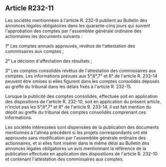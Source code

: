 Article R232-11
----
Les sociétés mentionnées à l'article R. 232-9 publient au Bulletin des annonces
légales obligatoires dans les quarante-cinq jours qui suivent l'approbation des
comptes par l'assemblée générale ordinaire des actionnaires les documents
suivants :

1° Les comptes annuels approuvés, revêtus de l'attestation des commissaires aux
comptes ;

2° La décision d'affectation des résultats ;

3° Les comptes consolidés revêtus de l'attestation des commissaires aux comptes.
Les informations prévues aux 5°,6°,7° et 8° de l'article R. 233-14 peuvent être
omises si elles figurent dans les comptes consolidés déposés au greffe du
tribunal dans les délais fixés à l'article R. 232-15.

Lorsque la publicité des comptes consolidés, effectuée soit en application des
dispositions de l'article R. 232-10, soit en application du présent article,
n'inclut pas les 5°,6°,7° et 8° de l'article R. 233-14, il est fait mention du
dépôt au greffe du tribunal des comptes consolidés comprenant ces informations.

Les sociétés intéressées sont dispensées de la publication des documents
mentionnés à l'alinéa précédent si les projets correspondants ont été approuvés
sans modification par l'assemblée générale ordinaire des actionnaires, et si
elles font insérer dans le même délai au Bulletin des annonces légales
obligatoires un avis mentionnant la référence de la publication effectuée en
application des dispositions de l'article R. 232-10 et contenant l'attestation
des commissaires aux comptes.
